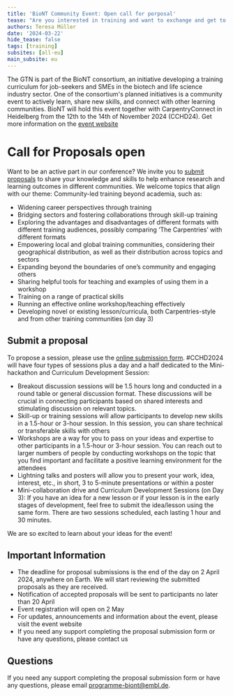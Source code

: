 ```yaml
---
title: 'BioNT Community Event: Open call for porposal'
tease: "Are you interested in training and want to exchange and get to know other learning communities? BioNT, together with the Carpentries, is hosting a 3-day community event."
authors: Teresa Müller
date: '2024-03-22'
hide_tease: false
tags: [training]
subsites: [all-eu]
main_subsite: eu
---
```


The GTN is part of the BioNT consortium, an initiative developing a training curriculum for job-seekers and SMEs in the biotech and life science industry sector. One of the consortium's planned initiatives is a community event to actively learn, share new skills, and connect with other learning communities. BioNT will hold this event together with CarpentryConnect in Heidelberg from the 12th to the 14th of November 2024 (CCHD24). Get more information on the [event website](https://biont-training.eu/event-details/CarpentryConnect2024)




# Call for Proposals open

Want to be an active part in our conference? We invite you to [submit proposals](https://survey.bio-it.embl.de/496554?lang=en) to share your knowledge and skills to help enhance research and learning outcomes in different communities. We welcome topics that align with our theme: Community-led training beyond academia, such as:

* Widening career perspectives through training
* Bridging sectors and fostering collaborations through skill-up training
* Exploring the advantages and disadvantages of different formats with different training audiences, possibly comparing ‘The Carpentries’ with different formats
* Empowering local and global training communities, considering their geographical distribution, as well as their distribution across topics and sectors
* Expanding beyond the boundaries of one’s community and engaging others
* Sharing helpful tools for teaching and examples of using them in a workshop
* Training on a range of practical skills
* Running an effective online workshop/teaching effectively
* Developing novel or existing lesson/curricula, both Carpentries-style and from other training communities (on day 3)



## Submit a proposal

To propose a session, please use the [online submission form](https://survey.bio-it.embl.de/496554?lang=en). #CCHD2024 will have four types of sessions plus a day and a half dedicated to the Mini-hackathon and Curriculum Development Session:

* Breakout discussion sessions will be 1.5 hours long and conducted in a round table or general discussion format. These discussions will be crucial in connecting participants based on shared interests and stimulating discussion on relevant topics.
* Skill-up or training sessions will allow participants to develop new skills in a 1.5-hour or 3-hour session. In this session, you can share technical or transferable skills with others
* Workshops are a way for you to pass on your ideas and expertise to other participants in a 1.5-hour or 3-hour session. You can reach out to larger numbers of people by conducting workshops on the topic that you find important and facilitate a positive learning environment for the attendees
* Lightning talks and posters will allow you to present your work, idea, interest, etc., in short, 3 to 5-minute presentations or within a poster
* Mini-collaboration drive and Curriculum Development Sessions (on Day 3): If you have an idea for a new lesson or if your lesson is in the early stages of development, feel free to submit the idea/lesson using the same form. There are two sessions scheduled, each lasting 1 hour and 30 minutes.

We are so excited to learn about your ideas for the event!



## Important Information

* The deadline for proposal submissions is the end of the day on 2 April 2024, anywhere on Earth. We will start reviewing the submitted proposals as they are received.
* Notification of accepted proposals will be sent to participants no later than 20 April
* Event registration will open on 2 May
* For updates, announcements and information about the event, please visit the event website
* If you need any support completing the proposal submission form or have any questions, please contact us

## Questions

If you need any support completing the proposal submission form or have any questions, please email programme-biont@embl.de.

